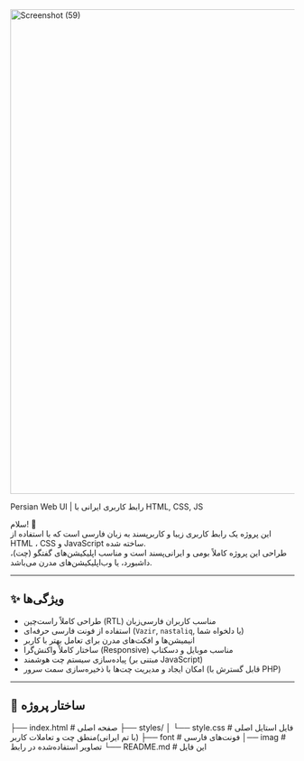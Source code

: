 <img width="1920" height="860" alt="Screenshot (59)" src="https://github.com/user-attachments/assets/677a079a-afc0-42ad-98d2-7cb87bb43dc5" />

Persian Web UI | رابط کاربری ایرانی با HTML, CSS, JS

سلام! 👋  
این پروژه یک رابط کاربری زیبا و کاربرپسند به زبان فارسی است که با استفاده از HTML ، CSS و JavaScript ساخته شده.  
طراحی این پروژه کاملاً بومی و ایرانی‌پسند است و مناسب اپلیکیشن‌های گفتگو (چت)، داشبورد، یا وب‌اپلیکیشن‌های مدرن می‌باشد.

---

## ✨ ویژگی‌ها

- طراحی کاملاً راست‌چین (RTL) مناسب کاربران فارسی‌زبان
- استفاده از فونت فارسی حرفه‌ای (`Vazir`, `nastaliq`, یا دلخواه شما)
- انیمیشن‌ها و افکت‌های مدرن برای تعامل بهتر با کاربر
- ساختار کاملاً واکنش‌گرا (Responsive) مناسب موبایل و دسکتاپ
- پیاده‌سازی سیستم چت هوشمند (مبتنی بر JavaScript)
- امکان ایجاد و مدیریت چت‌ها با ذخیره‌سازی سمت سرور (قابل گسترش با PHP)

---

## 📂 ساختار پروژه

├── index.html # صفحه اصلی
├── styles/
│ └── style.css # فایل استایل اصلی (با تم ایرانی)منطق چت و تعاملات کاربر
├── font # فونت‌های فارسی
│── imag # تصاویر استفاده‌شده در رابط
└── README.md # این فایل
